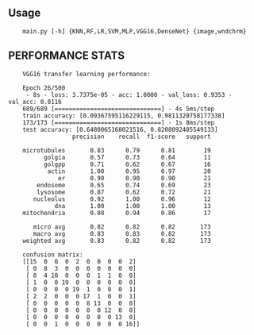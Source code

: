 
## Usage
        main.py [-h] {KNN,RF,LR,SVM,MLP,VGG16,DenseNet} {image,wndchrm}

## PERFORMANCE STATS
        VGG16 transfer learning performance:
        
        Epoch 26/500
         - 8s - loss: 3.7375e-05 - acc: 1.0000 - val_loss: 0.9353 - val_acc: 0.8116
        689/689 [==============================] - 4s 5ms/step
        train accuracy: [0.09367595116229115, 0.9811320758177338]
        173/173 [==============================] - 1s 8ms/step
        test accuracy: [0.6480065168021516, 0.8208092485549133]
                      precision    recall  f1-score   support

        microtubules       0.83      0.79      0.81        19
              golgia       0.57      0.73      0.64        11
              golgpp       0.71      0.62      0.67        16
               actin       1.00      0.95      0.97        20
                  er       0.90      0.90      0.90        21
            endosome       0.65      0.74      0.69        23
            lysosome       0.87      0.62      0.72        21
           nucleolus       0.92      1.00      0.96        12
                 dna       1.00      1.00      1.00        13
        mitochondria       0.80      0.94      0.86        17

           micro avg       0.82      0.82      0.82       173
           macro avg       0.83      0.83      0.82       173
        weighted avg       0.83      0.82      0.82       173

        confusion matrix:
        [[15  0  0  0  2  0  0  0  0  2]
         [ 0  8  3  0  0  0  0  0  0  0]
         [ 0  4 10  0  0  0  1  1  0  0]
         [ 1  0  0 19  0  0  0  0  0  0]
         [ 0  0  0  0 19  1  0  0  0  1]
         [ 2  2  0  0  0 17  1  0  0  1]
         [ 0  0  0  0  0  8 13  0  0  0]
         [ 0  0  0  0  0  0  0 12  0  0]
         [ 0  0  0  0  0  0  0  0 13  0]
         [ 0  0  1  0  0  0  0  0  0 16]]
